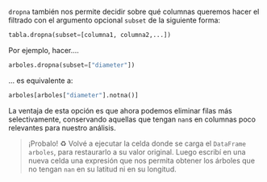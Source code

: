 `dropna` también nos permite decidir sobre qué columnas queremos hacer el filtrado con el argumento opcional `subset` de la siguiente forma:

```python
tabla.dropna(subset=[columna1, columna2,...])
```

Por ejemplo, hacer....

```python
arboles.dropna(subset=["diameter"])
```

... es equivalente a:

```python
arboles[arboles["diameter"].notna()]
```

La ventaja de esta opción es que ahora podemos eliminar filas más selectivamente, conservando aquellas que tengan `nan`s en columnas poco relevantes para nuestro análisis.

> ¡Probalo! ♻️ Volvé a ejecutar la celda donde se carga el `DataFrame` `arboles`, para restaurarlo a su valor original. Luego escribí en una nueva celda una expresión que nos permita obtener los árboles que no tengan `nan` en su latitud ni en su longitud.

